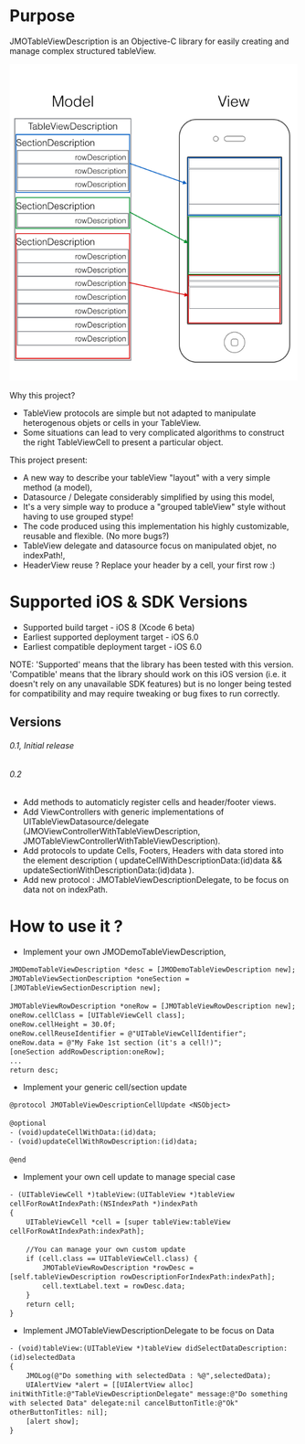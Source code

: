 # Purpose

JMOTableViewDescription is an Objective-C library for easily creating and manage complex structured tableView.

![Image](screenshots/concept.png)

Why this project?
* TableView protocols are simple but not adapted to manipulate heterogenous objets or cells in your TableView.
* Some situations can lead to very complicated algorithms to construct the right TableViewCell to present a particular object.

This project present:
* A new way to describe your tableView "layout" with a very simple method (a model),
* Datasource / Delegate considerably simplified by using this model,
* It's a very simple way to produce a "grouped tableView" style without having to use grouped stype!
* The code produced using this implementation his highly customizable, reusable and flexible. (No more bugs?)
* TableView delegate and datasource focus on manipulated objet, no indexPath!, 
* HeaderView reuse ? Replace your header by a cell, your first row :) 

# Supported iOS & SDK Versions

* Supported build target - iOS 8 (Xcode 6 beta)
* Earliest supported deployment target - iOS 6.0
* Earliest compatible deployment target - iOS 6.0

NOTE: 'Supported' means that the library has been tested with this version. 'Compatible' means that the library should work on this iOS version (i.e. it doesn't rely on any unavailable SDK features) but is no longer being tested for compatibility and may require tweaking or bug fixes to run correctly.


## Versions

###### 0.1, Initial release
###### 0.2  
* Add methods to automaticly register cells and header/footer views.
* Add ViewControllers with generic implementations of UITableViewDatasource/delegate
  (JMOViewControllerWithTableViewDescription, JMOTableViewControllerWithTableViewDescription).
* Add protocols to update Cells, Footers, Headers with data stored into the element description
  ( updateCellWithDescriptionData:(id)data && updateSectionWithDescriptionData:(id)data ).
* Add new protocol : JMOTableViewDescriptionDelegate, to be focus on data not on indexPath.

# How to use it ?
 * Implement your own JMODemoTableViewDescription,
```objc
JMODemoTableViewDescription *desc = [JMODemoTableViewDescription new];
JMOTableViewSectionDescription *oneSection = [JMOTableViewSectionDescription new];

JMOTableViewRowDescription *oneRow = [JMOTableViewRowDescription new];
oneRow.cellClass = [UITableViewCell class];
oneRow.cellHeight = 30.0f;
oneRow.cellReuseIdentifier = @"UITableViewCellIdentifier";
oneRow.data = @"My Fake 1st section (it's a cell!)";
[oneSection addRowDescription:oneRow];
...
return desc;
```

 * Implement your generic cell/section update 
 ```objc
@protocol JMOTableViewDescriptionCellUpdate <NSObject>

@optional
- (void)updateCellWithData:(id)data;
- (void)updateCellWithRowDescription:(id)data;

@end
```

 * Implement your own cell update to manage special case
```objc
- (UITableViewCell *)tableView:(UITableView *)tableView cellForRowAtIndexPath:(NSIndexPath *)indexPath
{
    UITableViewCell *cell = [super tableView:tableView cellForRowAtIndexPath:indexPath];
    
    //You can manage your own custom update
    if (cell.class == UITableViewCell.class) {
        JMOTableViewRowDescription *rowDesc = [self.tableViewDescription rowDescriptionForIndexPath:indexPath];
        cell.textLabel.text = rowDesc.data;
    } 
    return cell;
}
```

 * Implement JMOTableViewDescriptionDelegate to be focus on Data
```objc
- (void)tableView:(UITableView *)tableView didSelectDataDescription:(id)selectedData
{
    JMOLog(@"Do something with selectedData : %@",selectedData);
    UIAlertView *alert = [[UIAlertView alloc] initWithTitle:@"TableViewDescriptionDelegate" message:@"Do something with selected Data" delegate:nil cancelButtonTitle:@"Ok" otherButtonTitles: nil];
    [alert show];
}
```

